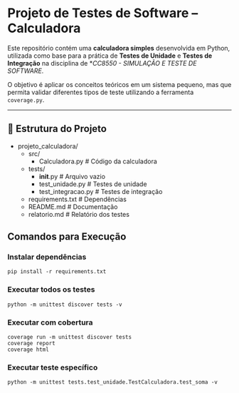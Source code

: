 # Projeto de Testes de Software – Calculadora

Este repositório contém uma **calculadora simples** desenvolvida em Python, utilizada como base para a prática de **Testes de Unidade** e **Testes de Integração** na disciplina de **CC8550 - SIMULAÇÃO E TESTE DE SOFTWARE*.

O objetivo é aplicar os conceitos teóricos em um sistema pequeno, mas que permita validar diferentes tipos de teste utilizando a ferramenta `coverage.py`.

---


## 📂 Estrutura do Projeto

- projeto_calculadora/
  - src/
    - Calculadora.py  # Código da calculadora
  - tests/
    - __init__.py     # Arquivo vazio
    - test_unidade.py # Testes de unidade
    - test_integracao.py # Testes de integração
  - requirements.txt  # Dependências
  - README.md         # Documentação
  - relatorio.md      # Relatório dos testes
 

## Comandos para Execução

### Instalar dependências
    pip install -r requirements.txt

### Executar todos os testes
    python -m unittest discover tests -v

### Executar com cobertura
    coverage run -m unittest discover tests
    coverage report
    coverage html

### Executar teste específico
    python -m unittest tests.test_unidade.TestCalculadora.test_soma -v

